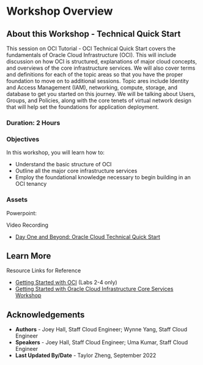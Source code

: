 # Workshop Overview

## About this Workshop - Technical Quick Start

This session on OCI Tutorial - OCI Technical Quick Start covers the fundamentals of Oracle Cloud Infrastructure (OCI). This will include discussion on how OCI is structured, explanations of major cloud concepts, and overviews of the core infrastructure services. We will also cover terms and definitions for each of the topic areas so that you have the proper foundation to move on to additional sessions. Topic ares include Identity and Access Management (IAM), networking, compute, storage, and database to get you started on this journey. We will be talking about Users, Groups, and Policies, along with the core tenets of virtual network design that will help set the foundations for application deployment. 


### **Duration: 2 Hours**

### Objectives

In this workshop, you will learn how to:
* Understand the basic structure of OCI
* Outline all the major core infrastructure services
* Employ the foundational knowledge necessary to begin building in an OCI tenancy

### **Assets**

Powerpoint:

Video Recording
* [Day One and Beyond: Oracle Cloud Technical Quick Start](https://www.youtube.com/watch?v=BU2VsBoXhdo&ab_channel=OracleLearning)


## Learn More


Resource Links for Reference
* [Getting Started with OCI](https://docs.oracle.com/en-us/iaas/Content/GSG/Concepts/baremetalintro.htm) (Labs 2-4 only)
* [Getting Started with Oracle Cloud Infrastructure Core Services Workshop](https://apexapps.oracle.com/pls/apex/r/dbpm/livelabs/view-workshop?wid=648)


## Acknowledgements
* **Authors** - Joey Hall, Staff Cloud Engineer; 
Wynne Yang, Staff Cloud Engineer
* **Speakers** -  Joey Hall, Staff Cloud Engineer; Uma Kumar, Staff Cloud Engineer
* **Last Updated By/Date** - Taylor Zheng, September 2022
